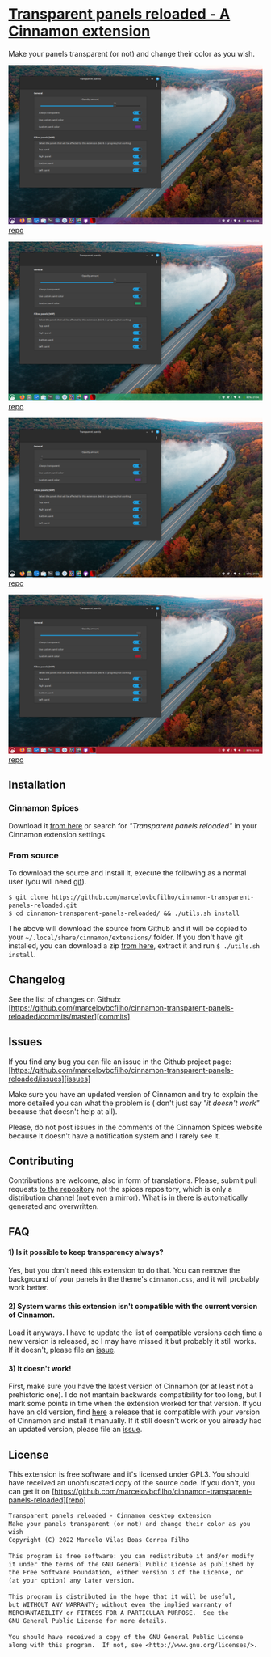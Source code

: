 # [Transparent panels reloaded - A Cinnamon extension][repo]

Make your panels transparent (or not) and change their color as you wish.

![screenshot_2022_12_28_21_58_03.png](screenshot_2022_12_28_21_58_03.png)[repo]

![screenshot_2022_12_28_21_56_54.png](screenshot_2022_12_28_21_56_54.png)[repo]

![screenshot_2022_12_28_21_58_18.png](screenshot_2022_12_28_21_58_18.png)[repo]

![screenshot_2022_12_28_21_58_28.png](screenshot_2022_12_28_21_58_28.png)[repo]

## Installation

### Cinnamon Spices

Download it [from here][spices] or search for _"Transparent panels reloaded"_ in your Cinnamon extension settings.

### From source

To download the source and install it, execute the following as a normal user (you will
need [git](https://git-scm.com/)).

``` shell
$ git clone https://github.com/marcelovbcfilho/cinnamon-transparent-panels-reloaded.git
$ cd cinnamon-transparent-panels-reloaded/ && ./utils.sh install
```

The above will download the source from Github and it will be copied to your `~/.local/share/cinnamon/extensions/`
folder. If you don't have git installed, you can download a
zip [from here](https://github.com/marcelovbcfilho/cinnamon-transparent-panels-reloaded/archive/master.zip), extract it
and run `$ ./utils.sh install`.

## Changelog

See the list of changes on
Github:  [https://github.com/marcelovbcfilho/cinnamon-transparent-panels-reloaded/commits/master][commits]

## Issues

If you find any bug you can file an issue in the Github project
page: [https://github.com/marcelovbcfilho/cinnamon-transparent-panels-reloaded/issues][issues]

Make sure you have an updated version of Cinnamon and try to explain the more detailed you can what the problem is (
don't just say _"it doesn't work"_ because that doesn't help at all).

Please, do not post issues in the comments of the Cinnamon Spices website because it doesn't have a notification system
and I rarely see it.

## Contributing

Contributions are welcome, also in form of translations. Please, submit pull requests [to the repository][repo] not the
spices repository, which is only a distribution channel (not even a mirror). What is in there is automatically generated
and overwritten.

## FAQ

#### 1) Is it possible to keep transparency always?

Yes, but you don't need this extension to do that. You can remove the background of your panels in the
theme's `cinnamon.css`, and it will probably work better.

#### 2) System warns this extension isn't compatible with the current version of Cinnamon.

Load it anyways. I have to update the list of compatible versions each time a new version is released, so I may have
missed it but probably it still works. If it doesn't, please file an [issue][issues].

#### 3) It doesn't work!

First, make sure you have the latest version of Cinnamon (or at least not a prehistoric one). I do not mantain backwards
compatibility for too long, but I mark some points in time when the extension worked for that version. If you have an
old version, find [here][releases] a release that is compatible with your version of Cinnamon and install it manually.
If it still doesn't work or you already had an updated version, please file an [issue][issues].

## License

This extension is free software and it's licensed under GPL3.
You should have received an unobfuscated copy of the source code. If you don't, you can get it
on [https://github.com/marcelovbcfilho/cinnamon-transparent-panels-reloaded][repo]

```
Transparent panels reloaded - Cinnamon desktop extension
Make your panels transparent (or not) and change their color as you wish
Copyright (C) 2022 Marcelo Vilas Boas Correa Filho

This program is free software: you can redistribute it and/or modify
it under the terms of the GNU General Public License as published by
the Free Software Foundation, either version 3 of the License, or
(at your option) any later version.

This program is distributed in the hope that it will be useful,
but WITHOUT ANY WARRANTY; without even the implied warranty of
MERCHANTABILITY or FITNESS FOR A PARTICULAR PURPOSE.  See the
GNU General Public License for more details.

You should have received a copy of the GNU General Public License
along with this program.  If not, see <http://www.gnu.org/licenses/>.
```

[repo]: https://github.com/marcelovbcfilho/cinnamon-transparent-panels-reloaded

[commits]: https://github.com/marcelovbcfilho/cinnamon-transparent-panels-reloaded/commits/master

[issues]: https://github.com/marcelovbcfilho/cinnamon-transparent-panels-reloaded/issues

[releases]: https://github.com/marcelovbcfilho/cinnamon-transparent-panels-reloaded/releases

[spices]: https://cinnamon-spices.linuxmint.com/extensions/view/42
